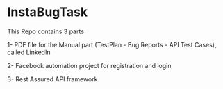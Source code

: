 # InstaBugTask
This Repo contains 3 parts 

1- PDF file for the Manual part (TestPlan - Bug Reports - API Test Cases), called LinkedIn

2- Facebook automation project for registration and login

3- Rest Assured API framework

